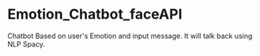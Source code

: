 # Emotion_Chatbot_faceAPI
Chatbot Based on user's Emotion and input message. It will talk back using NLP Spacy.
